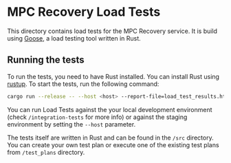 # MPC Recovery Load Tests
This directory contains load tests for the MPC Recovery service. It is build using [Goose](https://book.goose.rs/title-page.html), a load testing tool written in Rust.

## Running the tests
To run the tests, you need to have Rust installed. You can install Rust using [rustup](https://rustup.rs/).
To start the tests, run the following command:
```bash
cargo run --release -- --host <host> --report-file=load_test_results.html --test-plan "$(cat ./test_plans/short.txt)" 
```
You can run Load Tests against the your local development environment (check `/integration-tests` for more info) or against the staging environment by setting the `--host` parameter.

The tests itself are written in Rust and can be found in the `/src` directory.
You can create your own test plan or execute one of the existing test plans from `/test_plans` directory. 
